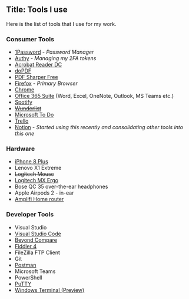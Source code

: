 Title: Tools I use
---
Here is the list of tools that I use for my work. 

### Consumer Tools
- [1Password](https://1password.com/) - *Password Manager*
- [Authy](https://authy.com/) - *Managing my 2FA tokens*
- [Acrobat Reader DC](https://acrobat.adobe.com/au/en/acrobat/pdf-reader.html)
- [doPDF](https://www.dopdf.com/)
- [PDF Sharper Free](https://www.pdfshaper.com/download.html)
- [Firefox](https://www.mozilla.org/en-US/firefox/new/) - *Primary Browser*
- [Chrome](https://www.google.com/chrome/)
- [Office 365 Suite](https://www.office.com/) (Word, Excel, OneNote, Outlook, MS Teams etc.)
- [Spotify](https://www.spotify.com/au/)
- ~~[Wunderlist](https://www.wunderlist.com/)~~
- [Microsoft To Do ](https://todo.microsoft.com/tasks)
- [Trello](https://trello.com/)
- [Notion](https://www.notion.so) - *Started using this recently and consolidating other tools into this one*

### Hardware
- [iPhone 8 Plus](https://www.apple.com/shop/buy-iphone/iphone-8)
- Lenovo X1 Extreme
- ~~Logitech Mouse~~
- [Logitech MX Ergo](https://www.logitech.com/en-au/product/mx-ergo-wireless-trackball-mouse)
- Bose QC 35 over-the-ear headphones
- Apple Airpods 2 - in-ear
- [Amplifi Home router](https://amplifi.com/amplifi-hd)

### Developer Tools 
- Visual Studio
- [Visual Studio Code](https://code.visualstudio.com/)
- [Beyond Compare](https://www.scootersoftware.com/download.php)
- [Fiddler 4](https://www.telerik.com/fiddler)
- FileZilla FTP Client
- Git
- [Postman](https://www.getpostman.com/)
- Microsoft Teams
- PowerShell
- [PuTTY](https://www.putty.org/)
- [Windows Terminal (Preview)](https://www.microsoft.com/en-us/p/windows-terminal-preview/9n0dx20hk701?activetab=pivot:overviewtab)

